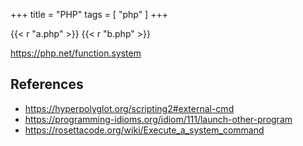 +++
title = "PHP"
tags = [ "php" ]
+++

{{< r "a.php" >}}
{{< r "b.php" >}}

<https://php.net/function.system>

## References

- <https://hyperpolyglot.org/scripting2#external-cmd>
- <https://programming-idioms.org/idiom/111/launch-other-program>
- <https://rosettacode.org/wiki/Execute_a_system_command>
